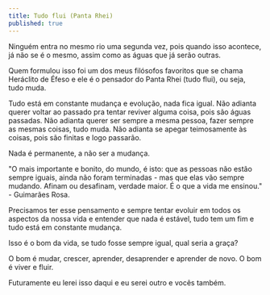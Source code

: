 ```yaml
---
title: Tudo flui (Panta Rhei)
published: true
---
```


Ninguém entra no mesmo rio uma segunda vez, pois quando isso acontece, já não se é o mesmo, assim como as águas que já serão outras. 

Quem formulou isso foi um dos meus filósofos favoritos que se chama Heráclito de Éfeso e ele é o pensador do Panta Rhei (tudo flui), ou seja, tudo muda.

Tudo está em constante mudança e evolução, nada fica igual. Não adianta querer voltar ao passado pra tentar reviver alguma coisa, pois são águas passadas. Não adianta querer ser sempre a mesma pessoa, fazer sempre as mesmas coisas, tudo muda. Não adianta se apegar teimosamente às coisas, pois são finitas e logo passarão.

Nada é permanente, a não ser a mudança. 

"O mais importante e bonito, do mundo, é isto: que as pessoas não estão sempre iguais, ainda não foram terminadas - mas que elas vão sempre mudando. Afinam ou desafinam, verdade maior. É o que a vida me ensinou." - Guimarães Rosa.

Precisamos ter esse pensamento e sempre tentar evoluir em todos os aspectos da nossa vida e entender que nada é estável, tudo tem um fim e tudo está em constante mudança. 

Isso é o bom da vida, se tudo fosse sempre igual, qual seria a graça? 

O bom é mudar, crescer, aprender, desaprender e aprender de novo. O bom é viver e fluir.

Futuramente eu lerei isso daqui e eu serei outro e vocês também.
